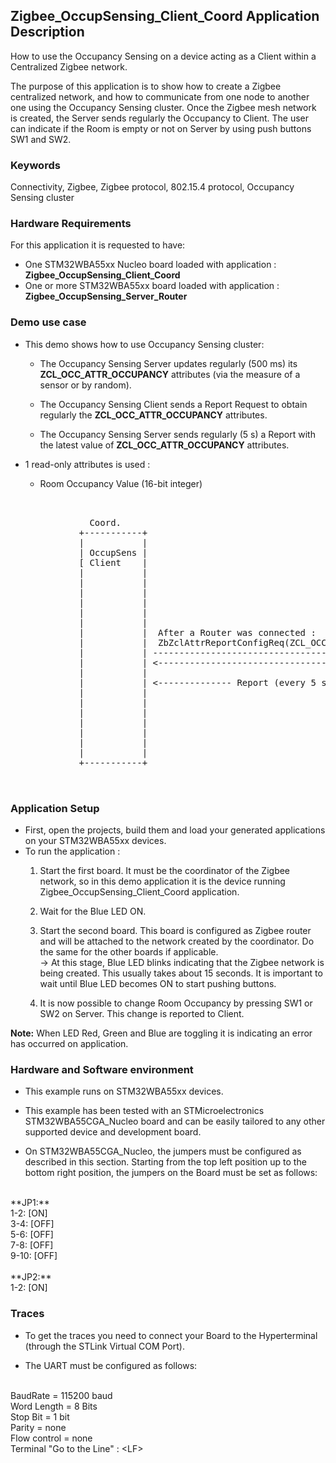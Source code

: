 ## __Zigbee_OccupSensing_Client_Coord Application Description__

How to use the Occupancy Sensing on a device acting as a Client within a Centralized Zigbee network.

The purpose of this application is to show how to create a Zigbee centralized network, and how to communicate from one node to another one using the Occupancy Sensing cluster. 
Once the Zigbee mesh network is created, the Server sends regularly the Occupancy to Client. The user can indicate if the Room is empty or not on Server by using push buttons SW1 and SW2.  
     
### __Keywords__

Connectivity, Zigbee, Zigbee protocol, 802.15.4 protocol, Occupancy Sensing cluster

### __Hardware Requirements__

For this application it is requested to have:  

* One STM32WBA55xx Nucleo board loaded with application : **Zigbee_OccupSensing_Client_Coord**  
* One or more STM32WBA55xx board loaded with application : **Zigbee_OccupSensing_Server_Router**  

### __Demo use case__

* This demo shows how to use Occupancy Sensing cluster:
	* The Occupancy Sensing Server updates regularly (500 ms) its **ZCL_OCC_ATTR_OCCUPANCY** attributes (via the measure of a sensor or by random).  
	
    * The Occupancy Sensing Client sends a Report Request to obtain regularly the **ZCL_OCC_ATTR_OCCUPANCY** attributes.  
	
	* The Occupancy Sensing Server sends regularly (5 s) a Report with the latest value of **ZCL_OCC_ATTR_OCCUPANCY** attributes.  
	  
* 1 read-only attributes is used :
    * Room Occupancy Value (16-bit integer)  
	
<pre>
    
 
               Coord.                                                                       Router
             +-----------+                                                               +-----------+
             |           |                                                               |           |                                       
             | OccupSens |                                                               | OccupSens |
             [ Client    |                                                               | Server    |  - Occupancy Sensing Server during Init 
             |           |                                                               |           |    launch a 500 ms Periodic Timer
             |           |                                                               |           |  
             |           |                                                               |           |  - Every 500 ms
             |           |                                                               |           |    * Read the Occupancy Sensor (if exist)
             |           |                                                               |           |      or simulate it with RNG.
             |           |                                                               |           |    * <= ZbZclAttrIntegerWrite(ZCL_OCC_ATTR_OCCUPANCY) 
             |           |  After a Router was connected :                               |           |
             |           |  ZbZclAttrReportConfigReq(ZCL_OCC_ATTR_OCCUPANCY, 5sec)       |           |
             |           | ------------------------------------------------------------> |           |
             |           | <------------------------------------------------------------ |           |
             |           |                                                               |           |
             |           | <-------------- Report (every 5 seconds) -------------------- |           |
             |           |                                                               |           |             
             |           |                                                               |           | <= PushB SW1 : Indicate Room Occupancy.
             |           |                                                               |           |			          -> ZbZclAttrIntegerWrite(ZCL_OCC_ATTR_OCCUPANCY)
             |           |                                                               |           |			 
             |           |                                                               |           | <= PushB SW2 : Indicate Room Empty.		 
             |           |                                                               |           |			          -> ZbZclAttrIntegerWrite(ZCL_OCC_ATTR_OCCUPANCY)
             |           |                                                               |           |			 
             +-----------+                                                               +-----------+
  

</pre> 

### __Application Setup__

* First, open the projects, build them and load your generated applications on your STM32WBA55xx devices.
* To run the application :
	1. Start the first board. It must be the coordinator of the Zigbee network, so in this demo application it is the device running Zigbee_OccupSensing_Client_Coord application.  
    
	2. Wait for the Blue LED ON.  
	
    3. Start the second board. This board is configured as Zigbee router and will be attached to the network created by the coordinator.
	Do the same for the other boards if applicable.    
&rarr; At this stage, Blue LED blinks indicating that the Zigbee network is being created. This usually takes about 15 seconds. It is important to wait until Blue LED becomes ON to start pushing buttons.     
	 
	4. It is now possible to change Room Occupancy by pressing SW1 or SW2 on Server. This change is reported to Client.  
			
**Note:** When LED Red, Green and Blue are toggling it is indicating an error has occurred on application.

### __Hardware and Software environment__

* This example runs on STM32WBA55xx devices.  

* This example has been tested with an STMicroelectronics STM32WBA55CGA_Nucleo board and can be easily tailored to any other supported device and development board.  

* On STM32WBA55CGA_Nucleo, the jumpers must be configured as described in this section. Starting from the top left position up to the bottom right position, the jumpers on the Board must be set as follows:
<br>    
**JP1:**</br>
1-2:  [ON]</br>
3-4:  [OFF]</br>
5-6:  [OFF]</br>
7-8:  [OFF]</br>
9-10: [OFF]</br>
<br>
**JP2:**</br>
1-2:  [ON]  

### __Traces__

* To get the traces you need to connect your Board to the Hyperterminal (through the STLink Virtual COM Port).  

* The UART must be configured as follows:  
<br>
BaudRate       = 115200 baud</br>
Word Length    = 8 Bits</br>
Stop Bit       = 1 bit</br>
Parity         = none</br>
Flow control   = none</br>
Terminal   "Go to the Line" : &lt;LF&gt;  
